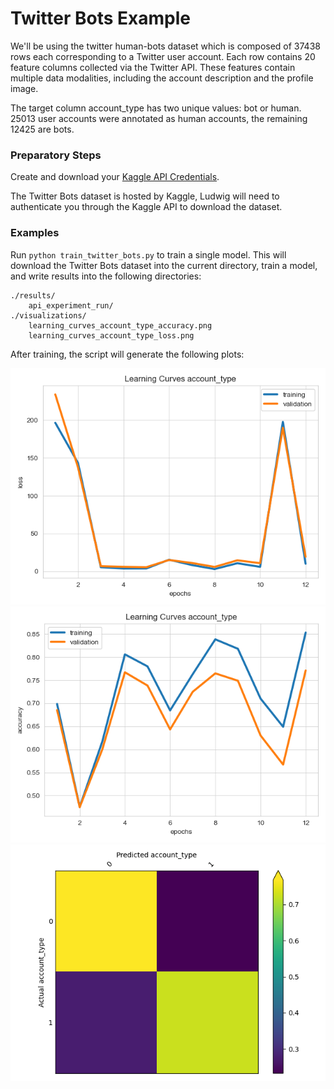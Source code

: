 # Twitter Bots Example

We'll be using the twitter human-bots dataset which is composed of 37438 rows each corresponding to a Twitter user
account. Each row contains 20 feature columns collected via the Twitter API. These features contain multiple data
modalities, including the account description and the profile image.

The target column account_type has two unique values: bot or human. 25013 user accounts were annotated as human
accounts, the remaining 12425 are bots.

### Preparatory Steps

Create and download your [Kaggle API Credentials](https://github.com/Kaggle/kaggle-api#api-credentials).

The Twitter Bots dataset is hosted by Kaggle, Ludwig will need to authenticate you through the Kaggle API to download
the dataset.

### Examples

Run `python train_twitter_bots.py` to train a single model. This will download the Twitter Bots dataset into the current
directory, train a model, and write results into the following directories:

```
./results/
    api_experiment_run/
./visualizations/
    learning_curves_account_type_accuracy.png
    learning_curves_account_type_loss.png
```

After training, the script will generate the following plots:

![Account Type Accuracy](images/learning_curves_account_type_loss.png)
![Account Type Loss](images/learning_curves_account_type_accuracy.png)
![Account Type Confusion Matrix](images/confusion_matrix__account_type_top2.png)
